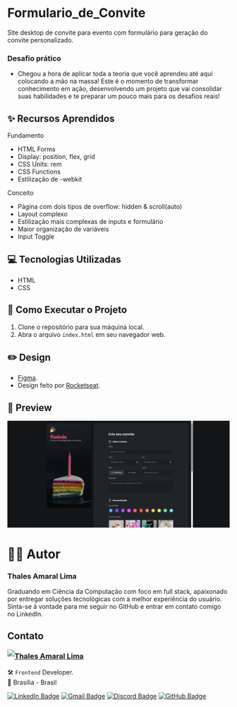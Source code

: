 # Formulario_de_Convite

Site desktop de convite para evento com formulário para geração do convite personalizado.

### Desafio prático

- Chegou a hora de aplicar toda a teoria que você aprendeu até aqui colocando a mão na massa! Este é o momento de transformar conhecimento em ação, desenvolvendo um projeto que vai consolidar suas habilidades e te preparar um pouco mais para os desafios reais!

## ✨ Recursos Aprendidos

Fundamento
- HTML Forms
- Display: position, flex, grid
- CSS Units: rem
- CSS Functions
- Estilização de -webkit

Conceito
- Página com dois tipos de overflow: hidden & scroll(auto)
- Layout complexo
- Estilização mais complexas de inputs e formulário
- Maior organização de variáveis
- Input Toggle

## 💻 Tecnologias Utilizadas

- HTML
- CSS

## 📝 Como Executar o Projeto

1. Clone o repositório para sua máquina local.
2. Abra o arquivo `index.html` em seu navegador web.

## ✏️ Design

- [Figma](https://www.figma.com/community/file/1389649528880849780).
- Design feito por [Rocketseat](https://www.rocketseat.com.br/).

## 👀 Preview

![Prévia do Site com formulário para geração do convite personalizado](assets/readme/Preview-Formulario_de_Convite.jpeg)

# 👨‍💻 Autor

### Thales Amaral Lima
Graduando em Ciência da Computação com foco em full stack, apaixonado por entregar soluções tecnológicas com a melhor experiência do usuário.
Sinta-se à vontade para me seguir no GitHub e entrar em contato comigo no LinkedIn.

## Contato

<img align="left" src="https://www.github.com/thalesamaral.png?size=150">

### [**Thales Amaral Lima**](https://github.com/thalesamaral)

🛠 `Frontend` Developer. <br>
📍 Brasília - Brasil

<a href="https://www.linkedin.com/in/thales-amaral-lima"><img src="https://img.shields.io/badge/LinkedIn-0077B5?style=flat&logo=linkedin&logoColor=white" alt="LinkedIn Badge" height="25"></a>&nbsp;<a href="mailto:thaleslima225@gmail.com"><img src="https://img.shields.io/badge/Gmail-D14836?style=flat&logo=gmail&logoColor=white" alt="Gmail Badge" height="25"></a>&nbsp;<a href="#"><img src="https://img.shields.io/badge/Discord-%237289DA.svg?logo=discord&logoColor=white" title="Thales Amaral#0416" alt="Discord Badge" height="25"></a>&nbsp;<a href="https://www.github.com/thalesamaral"><img src="https://img.shields.io/badge/GitHub-100000?style=flat&logo=github&logoColor=white" alt="GitHub Badge" height="25"></a>&nbsp;<br clear="left"/>